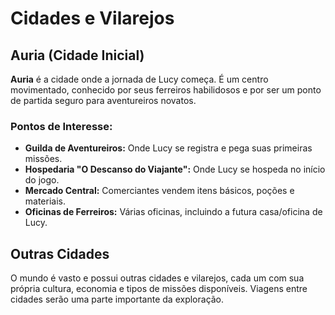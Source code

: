 # Cidades e Vilarejos

## Auria (Cidade Inicial)
**Auria** é a cidade onde a jornada de Lucy começa. É um centro movimentado, conhecido por seus ferreiros habilidosos e por ser um ponto de partida seguro para aventureiros novatos.

### Pontos de Interesse:
- **Guilda de Aventureiros:** Onde Lucy se registra e pega suas primeiras missões.
- **Hospedaria "O Descanso do Viajante":** Onde Lucy se hospeda no início do jogo.
- **Mercado Central:** Comerciantes vendem itens básicos, poções e materiais.
- **Oficinas de Ferreiros:** Várias oficinas, incluindo a futura casa/oficina de Lucy.

## Outras Cidades
O mundo é vasto e possui outras cidades e vilarejos, cada um com sua própria cultura, economia e tipos de missões disponíveis. Viagens entre cidades serão uma parte importante da exploração.